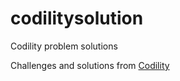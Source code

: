 # codilitysolution
Codility problem solutions

Challenges and solutions from [Codility](https://www.codility.com)
